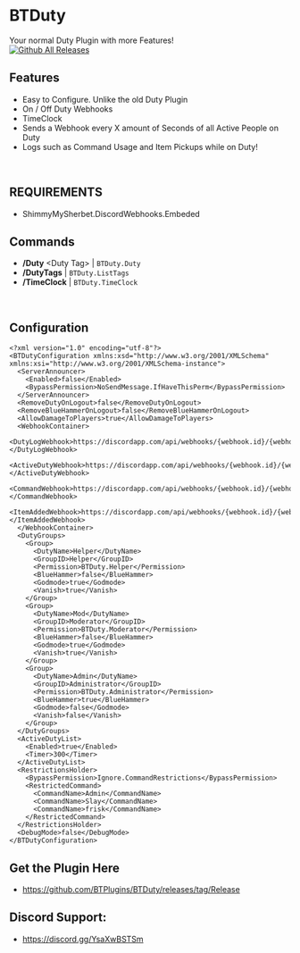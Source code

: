 # BTDuty
Your normal Duty Plugin with more Features!
<br/>
[![Github All Releases](https://img.shields.io/github/downloads/BTPlugins/BTDuty/total.svg)]()
<br/>
## Features
- Easy to Configure. Unlike the old Duty Plugin
- On / Off Duty Webhooks
- TimeClock
- Sends a Webhook every X amount of Seconds of all Active People on Duty
- Logs such as Command Usage and Item Pickups while on Duty!
<br/>

## REQUIREMENTS
- ShimmyMySherbet.DiscordWebhooks.Embeded

## Commands
- **/Duty** &lt;Duty Tag> | ``BTDuty.Duty``
- **/DutyTags** |  ``BTDuty.ListTags``
- **/TimeClock** | ``BTDuty.TimeClock``
<br />

## Configuration
```
<?xml version="1.0" encoding="utf-8"?>
<BTDutyConfiguration xmlns:xsd="http://www.w3.org/2001/XMLSchema" xmlns:xsi="http://www.w3.org/2001/XMLSchema-instance">
  <ServerAnnouncer>
    <Enabled>false</Enabled>
    <BypassPermission>NoSendMessage.IfHaveThisPerm</BypassPermission>
  </ServerAnnouncer>
  <RemoveDutyOnLogout>false</RemoveDutyOnLogout>
  <RemoveBlueHammerOnLogout>false</RemoveBlueHammerOnLogout>
  <AllowDamageToPlayers>true</AllowDamageToPlayers>
  <WebhookContainer>
    <DutyLogWebhook>https://discordapp.com/api/webhooks/{webhook.id}/{webhook.api}</DutyLogWebhook>
    <ActiveDutyWebhook>https://discordapp.com/api/webhooks/{webhook.id}/{webhook.api}</ActiveDutyWebhook>
    <CommandWebhook>https://discordapp.com/api/webhooks/{webhook.id}/{webhook.api}</CommandWebhook>
    <ItemAddedWebhook>https://discordapp.com/api/webhooks/{webhook.id}/{webhook.api}</ItemAddedWebhook>
  </WebhookContainer>
  <DutyGroups>
    <Group>
      <DutyName>Helper</DutyName>
      <GroupID>Helper</GroupID>
      <Permission>BTDuty.Helper</Permission>
      <BlueHammer>false</BlueHammer>
      <Godmode>true</Godmode>
      <Vanish>true</Vanish>
    </Group>
    <Group>
      <DutyName>Mod</DutyName>
      <GroupID>Moderator</GroupID>
      <Permission>BTDuty.Moderator</Permission>
      <BlueHammer>false</BlueHammer>
      <Godmode>true</Godmode>
      <Vanish>true</Vanish>
    </Group>
    <Group>
      <DutyName>Admin</DutyName>
      <GroupID>Administrator</GroupID>
      <Permission>BTDuty.Administrator</Permission>
      <BlueHammer>true</BlueHammer>
      <Godmode>false</Godmode>
      <Vanish>false</Vanish>
    </Group>
  </DutyGroups>
  <ActiveDutyList>
    <Enabled>true</Enabled>
    <Timer>300</Timer>
  </ActiveDutyList>
  <RestrictionsHolder>
    <BypassPermission>Ignore.CommandRestrictions</BypassPermission>
    <RestrictedCommand>
      <CommandName>Admin</CommandName>
      <CommandName>Slay</CommandName>
      <CommandName>frisk</CommandName>
    </RestrictedCommand>
  </RestrictionsHolder>
  <DebugMode>false</DebugMode>
</BTDutyConfiguration>
```

## Get the Plugin Here
- https://github.com/BTPlugins/BTDuty/releases/tag/Release

## Discord Support: 
- https://discord.gg/YsaXwBSTSm
